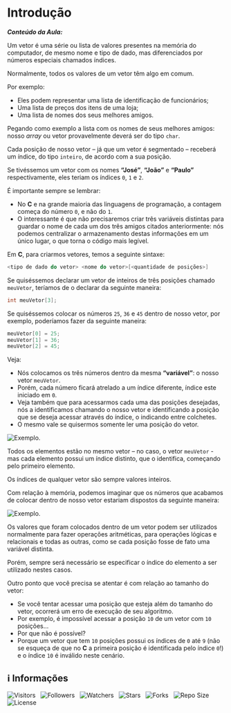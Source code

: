<!-- Título -->
# Introdução

***Conteúdo da Aula:***

Um vetor é uma série ou lista de valores presentes na memória do computador, de mesmo nome e tipo de dado, mas diferenciados por números especiais chamados índices.

Normalmente, todos os valores de um vetor têm algo em comum.

Por exemplo:

* Eles podem representar uma lista de identificação de funcionários;
* Uma lista de preços dos itens de uma loja;
* Uma lista de nomes dos seus melhores amigos.

Pegando como exemplo a lista com os nomes de seus melhores amigos: nosso *array* ou vetor provavelmente deverá ser do tipo `char`.

Cada posição de nosso vetor – já que um vetor é segmentado – receberá um índice, do tipo `inteiro`, de acordo com a sua posição.

Se tivéssemos um vetor com os nomes **“José”**, **“João”** e **“Paulo”** respectivamente, eles teriam os índices `0`, `1` e `2`.

É importante sempre se lembrar:

* No **C** e na grande maioria das linguagens de programação, a contagem começa do número `0`, e não do `1`.
* O interessante é que não precisaremos criar três variáveis distintas para guardar o nome de cada um dos três amigos citados anteriormente: nós podemos centralizar o armazenamento destas informações em um único lugar, o que torna o código mais legível.

Em **C**, para criarmos vetores, temos a seguinte sintaxe:

```c
<tipo de dado do vetor> <nome do vetor>[<quantidade de posições>]
```

Se quiséssemos declarar um vetor de inteiros de três posições chamado `meuVetor`, teríamos de o declarar da seguinte maneira:

```c
int meuVetor[3];
```

Se quiséssemos colocar os números `25`, `36` e `45` dentro de nosso vetor, por exemplo, poderíamos fazer da seguinte maneira:

```c
meuVetor[0] = 25;
meuVetor[1] = 36;
meuVetor[2] = 45;
```

Veja:

* Nós colocamos os três números dentro da mesma **“variável”**: o nosso vetor `meuVetor`.
* Porém, cada número ficará atrelado a um índice diferente, índice este iniciado em `0`.
* Veja também que para acessarmos cada uma das posições desejadas, nós a identificamos chamando o nosso vetor e identificando a posição que se deseja acessar através do índice, o indicando entre colchetes.
* O mesmo vale se quisermos somente ler uma posição do vetor.

![Exemplo.](https://d2v0x26thbzlwf.cloudfront.net/prod/14/img/rId208fd0nex5.88n.gif)

Todos os elementos estão no mesmo vetor – no caso, o vetor `meuVetor` - mas cada elemento possui um índice distinto, que o identifica, começando pelo primeiro elemento.

Os índices de qualquer vetor são sempre valores inteiros.

Com relação à memória, podemos imaginar que os números que acabamos de colocar dentro de nosso vetor estariam dispostos da seguinte maneira:

![Exemplo.](https://d2v0x26thbzlwf.cloudfront.net/prod/14/img/rId213dbcq1gm.ey3.png)

Os valores que foram colocados dentro de um vetor podem ser utilizados normalmente para fazer operações aritméticas, para operações lógicas e relacionais e todas as outras, como se cada posição fosse de fato uma variável distinta.

Porém, sempre será necessário se especificar o índice do elemento a ser utilizado nestes casos.

Outro ponto que você precisa se atentar é com relação ao tamanho do vetor:

* Se você tentar acessar uma posição que esteja além do tamanho do vetor, ocorrerá um erro de execução de seu algoritmo.
* Por exemplo, é impossível acessar a posição `10` de um vetor com `10` posições...
* Por que não é possível?
* Porque um vetor que tem `10` posições possui os índices de `0` até `9` (não se esqueça de que no **C** a primeira posição é identificada pelo índice `0`!) e o índice `10` é inválido neste cenário.

<!-- Informações -->
## &#8505; Informações

![Visitors](https://api.visitorbadge.io/api/visitors?path=Devsgeeknerd%2Fcla-int-est-dad-vet-arr-c-log-par-pro-com-bas&label=Visitantes&labelColor=%23700070&labelStyle=none&countColor=%23000fff&style=plastic&color=%23ffffff "Total de Visitantes")
&nbsp;
![Followers](https://img.shields.io/github/followers/Devsgeeknerd?style=p&label=Seguidores&labelColor=800080&color=000fff "Total de Seguidores")
&nbsp;
![Watchers](https://img.shields.io/github/watchers/Devsgeeknerd/cla-int-est-dad-vet-arr-c-log-par-pro-com-bas?style=p&label=Observadores&labelColor=800080&color=000fff "Total de Observadores")
&nbsp;
![Stars](https://img.shields.io/github/stars/Devsgeeknerd/cla-int-est-dad-vet-arr-c-log-par-pro-com-bas?style=p&label=Estrelas&labelColor=800080&color=000fff "Total de Estrelas")
&nbsp;
![Forks](https://img.shields.io/github/forks/Devsgeeknerd/cla-int-est-dad-vet-arr-c-log-par-pro-com-bas?style=p&label=Bifurcações&labelColor=800080&color=000fff "Total de Bifurcações")
&nbsp;
![Repo Size](https://img.shields.io/github/repo-size/Devsgeeknerd/cla-int-est-dad-vet-arr-c-log-par-pro-com-bas?style=p&label=Tamanho&labelColor=800080&color=000fff "Tamanho do Repositório")
&nbsp;
![License](https://img.shields.io/github/license/Devsgeeknerd/cla-int-est-dad-vet-arr-c-log-par-pro-com-bas?style=p&label=Licença&labelColor=800080&color=000fff "Licença do Repositório")
